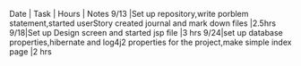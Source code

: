 Date | Task | Hours | Notes
9/13 |Set up repository,write porblem statement,started userStory created journal and mark down files |2.5hrs 
9/18|Set up Design screen and started jsp file |3 hrs
9/24|set up database properties,hibernate and log4j2 properties for the project,make simple index page |2 hrs